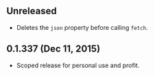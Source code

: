 ## Unreleased
- Deletes the `json` property before calling `fetch`.

## 0.1.337 (Dec 11, 2015)
- Scoped release for personal use and profit.
